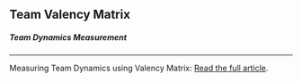 ## Team Valency Matrix

##### Team Dynamics Measurement
---

Measuring Team Dynamics using Valency Matrix: [Read the full article](https://signaltosystem.substack.com/).

